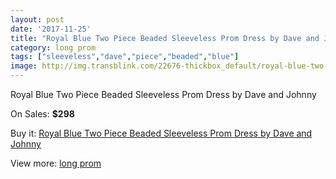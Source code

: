 ```yaml
---
layout: post
date: '2017-11-25'
title: "Royal Blue Two Piece Beaded Sleeveless Prom Dress by Dave and Johnny"
category: long prom
tags: ["sleeveless","dave","piece","beaded","blue"]
image: http://img.transblink.com/22676-thickbox_default/royal-blue-two-piece-beaded-sleeveless-prom-dress-by-dave-and-johnny.jpg
---
```

Royal Blue Two Piece Beaded Sleeveless Prom Dress by Dave and Johnny

On Sales: **$298**
<a href="https://www.transblink.com/en/long-prom/7201-royal-blue-two-piece-beaded-sleeveless-prom-dress-by-dave-and-johnny.html"><amp-img layout="responsive" width="600" height="600" src="//img.transblink.com/22676-thickbox_default/royal-blue-two-piece-beaded-sleeveless-prom-dress-by-dave-and-johnny.jpg" alt="Royal Blue Two Piece Beaded Sleeveless Prom Dress by Dave and Johnny 0" /></a>
<a href="https://www.transblink.com/en/long-prom/7201-royal-blue-two-piece-beaded-sleeveless-prom-dress-by-dave-and-johnny.html"><amp-img layout="responsive" width="600" height="600" src="//img.transblink.com/22677-thickbox_default/royal-blue-two-piece-beaded-sleeveless-prom-dress-by-dave-and-johnny.jpg" alt="Royal Blue Two Piece Beaded Sleeveless Prom Dress by Dave and Johnny 1" /></a>

Buy it: [Royal Blue Two Piece Beaded Sleeveless Prom Dress by Dave and Johnny](https://www.transblink.com/en/long-prom/7201-royal-blue-two-piece-beaded-sleeveless-prom-dress-by-dave-and-johnny.html "Royal Blue Two Piece Beaded Sleeveless Prom Dress by Dave and Johnny")

View more: [long prom](https://www.transblink.com/en/58-long-prom "long prom")